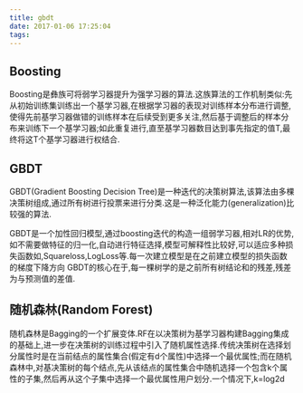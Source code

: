 ```yaml
---
title: gbdt
date: 2017-01-06 17:25:04
tags:
---
```

## Boosting
Boosting是彝族可将弱学习器提升为强学习器的算法.这族算法的工作机制类似:先从初始训练集训练出一个基学习器,在根据学习器的表现对训练样本分布进行调整,使得先前基学习器做错的训练样本在后续受到更多关注,然后基于调整后的样本分布来训练下一个基学习器;如此重复进行,直至基学习器数目达到事先指定的值T,最终将这T个基学习器进行权结合.
## GBDT
GBDT(Gradient Boosting Decision Tree)是一种迭代的决策树算法,该算法由多棵决策树组成,通过所有树进行投票来进行分类.这是一种泛化能力(generalization)比较强的算法.

GBDT是一个加性回归模型,通过boosting迭代的构造一组弱学习器,相对LR的优势,如不需要做特征的归一化,自动进行特征选择,模型可解释性比较好,可以适应多种损失函数如,Squareloss,LogLoss等.每一次建立模型是在之前建立模型的损失函数的梯度下降方向
GBDT的核心在于,每一棵树学的是之前所有树结论和的残差,残差为与预测值的差值.

## 随机森林(Random Forest)

随机森林是Bagging的一个扩展变体.RF在以决策树为基学习器构建Bagging集成 的基础上,进一步在决策树的训练过程中引入了随机属性选择.传统决策树在选择划分属性时是在当前结点的属性集合(假定有d个属性)中选择一个最优属性;而在随机森林中,对基决策树的每个结点,先从该结点的属性集合中随机选择一个包含k个属性的子集,然后再从这个子集中选择一个最优属性用户划分.一个情况下,k=log2d
